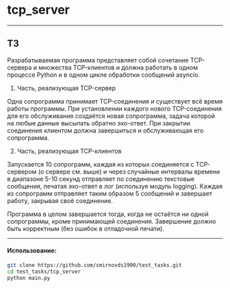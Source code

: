 # tcp_server
___

## ТЗ
Разрабатываемая программа представляет собой сочетание TCP-сервера и множества TCP-клиентов и должна работать в одном процессе Python и в одном цикле обработки сообщений asyncio.

1. Часть, реализующая TCP-сервер

Одна сопрограмма принимает TCP-соединения и существует всё время работы программы.
При установлении каждого нового TCP-соединения для его обслуживания создаётся новая сопрограмма, задача которой  на любые данные высылать обратно эхо-ответ.
При закрытии соединения клиентом должна завершиться и обслуживающая его сопрограмма.

2. Часть, реализующая TCP-клиентов

Запускается 10 сопрограмм, каждая из которых соединяется с TCP-сервером (о сервере см. выше) и через случайные интервалы времени в диапазоне 5-10 секунд
отправляет по соединению текстовые сообщения, печатая эхо-ответ в лог (используя модуль logging).
Каждая из сопрограмм отправляет таким образом 5 сообщений и завершает работу, закрывая своё соединение.


Программа в целом завершается тогда, когда не остаётся ни одной сопрограммы, кроме принимающей соединения. Завершение должно быть корректным (без ошибок в отладочной печати).

___

#### Использование:
```bash
git clone https://github.com/smirnovds1990/test_tasks.git
cd test_tasks/tcp_server
python main.py
